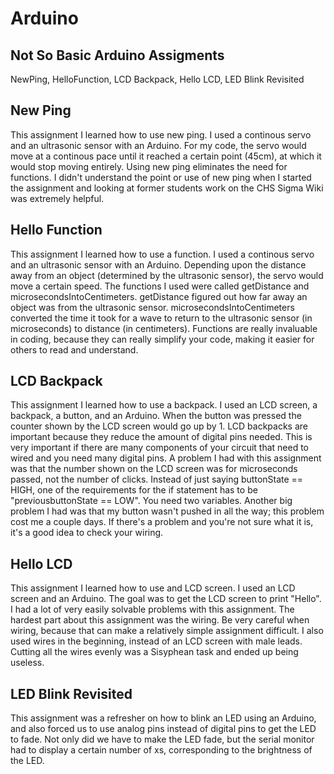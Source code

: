 # Arduino

## Not So Basic Arduino Assigments

NewPing, HelloFunction, LCD Backpack, Hello LCD, LED Blink Revisited


## New Ping
This assignment I learned how to use new ping. I used a continous servo and an ultrasonic sensor with an Arduino. For my code, the servo would move at a continous pace until it reached a certain point (45cm), at which it would stop moving entirely. Using new ping eliminates the need for functions. I didn't understand the point or use of new ping when I started the assignment and looking at former students work on the CHS Sigma Wiki was extremely helpful. 

## Hello Function
This assignment I learned how to use a function. I used a continous servo and an ultrasonic sensor with an Arduino. Depending upon the distance away from an object (determined by the ultrasonic sensor), the servo would move a certain speed. The functions I used were called getDistance and microsecondsIntoCentimeters. getDistance figured out how far away an object was from the ultrasonic sensor. microsecondsIntoCentimeters converted the time it took for a wave to return to the ultrasonic sensor (in microseconds) to distance (in centimeters). Functions are really invaluable in coding, because they can really simplify your code, making it easier for others to read and understand. 

## LCD Backpack 
This assignment I learned how to use a backpack. I used an LCD screen, a backpack, a button, and an Arduino. When the button was pressed the counter shown by the LCD screen would go up by 1. LCD backpacks are important because they reduce the amount of digital pins needed. This is very important if there are many components of your circuit that need to wired and you need many digital pins. A problem I had with this assignment was that the number shown on the LCD screen was for microseconds passed, not the number of clicks. Instead of just saying buttonState == HIGH, one of the requirements for the if statement has to be "previousbuttonState == LOW". You need two variables. Another big problem I had was that my button wasn't pushed in all the way; this problem cost me a couple days. If there's a problem and you're not sure what it is, it's a good idea to check your wiring. 

## Hello LCD
This assignment I learned how to use and LCD screen. I used an LCD screen and an Arduino. The goal was to get the LCD screen to print "Hello". I had a lot of very easily solvable problems with this assignment. The hardest part about this assignment was the wiring. Be very careful when wiring, because that can make a relatively simple assignment difficult. I also used wires in the beginning, instead of an LCD screen with male leads. Cutting all the wires evenly was a Sisyphean task and ended up being useless. 

## LED Blink Revisited 
This assignment was a refresher on how to blink an LED using an Arduino, and also forced us to use analog pins instead of digital pins to get the LED to fade. Not only did we have to make the LED fade, but the serial monitor had to display a certain number of xs, corresponding to the brightness of the LED.
